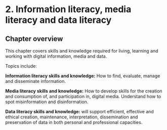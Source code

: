 # 2. Information literacy, media literacy and data literacy

## Chapter overview

This chapter covers skills and knowledge required for living, learning and working with digital information, media and data.
 
Topics include:
 
**Information literacy skills and knowledge:** How to find, evaluate, manage and disseminate information.
 
**Media literacy skills and knowledge:** How to develop skills for the creation and consumption of, and participation in, digital media. Understand how to spot misinformation and disinformation.
 
**Data literacy skills and knowledge:** will support efficient, effective and ethical creation, maintenance, interpretation, dissemination and preservation of data in both personal and professional capacities.
